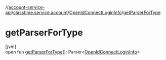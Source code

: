 //[account-service-api](../../../index.md)/[classtime.service.account](../index.md)/[OpenIdConnectLoginInfo](index.md)/[getParserForType](get-parser-for-type.md)

# getParserForType

[jvm]\
open fun [getParserForType](get-parser-for-type.md)(): Parser&lt;[OpenIdConnectLoginInfo](index.md)&gt;
